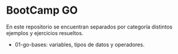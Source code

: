 # BootCamp GO
En este repositorio se encuentran separados por categoría distintos ejemplos y ejercicios resueltos.

* 01-go-bases: variables, tipos de datos y operadores.
